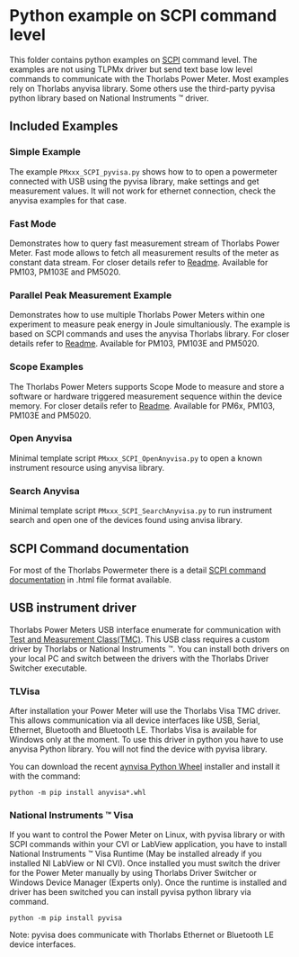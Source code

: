 # Python example on SCPI command level

This folder contains python examples on [SCPI](https://de.wikipedia.org/wiki/Standard_Commands_for_Programmable_Instruments) command level. The examples are not using TLPMx driver but send
text base low level commands to communicate with the Thorlabs Power Meter. Most examples rely on Thorlabs
anyvisa library. Some others use the third-party pyvisa python library based on National Instruments :tm: driver.

## Included Examples

### Simple Example
The example ```PMxxx_SCPI_pyvisa.py``` shows how to to open a powermeter connected with USB using the pyvisa library, make settings and get measurement values. It will not work for ethernet connection, check the anyvisa examples for that case.

### Fast Mode
Demonstrates how to query fast measurement stream of Thorlabs Power Meter. 
Fast mode allows to fetch all measurement results of the meter as constant data stream.
For closer details refer to [Readme](fastMode). Available for PM103, PM103E and PM5020.

### Parallel Peak Measurement Example
Demonstrates how to use multiple Thorlabs Power Meters within one experiment to measure 
peak energy in Joule simultaniously. The example is based on SCPI commands and uses the anyvisa Thorlabs library.
For closer details refer to [Readme](parallelPeakMeas).  Available for PM103, PM103E and PM5020.

### Scope Examples
The Thorlabs Power Meters supports Scope Mode to measure and store a software or hardware triggered measurement sequence within the device memory.
For closer details refer to [Readme](scopeMode). Available for PM6x, PM103, PM103E and PM5020.

### Open Anyvisa
Minimal template script ```PMxxx_SCPI_OpenAnyvisa.py``` to open a known instrument resource using anyvisa library.

### Search Anyvisa
Minimal template script ```PMxxx_SCPI_SearchAnyvisa.py``` to run instrument search and open one of the devices found using anvisa library.

## SCPI Command documentation
For most of the Thorlabs Powermeter there is a detail [SCPI command documentation](commandDocu) in .html file format available. 

## USB instrument driver
Thorlabs Power Meters USB interface enumerate for communication with [Test and Measurement Class(TMC)](https://de.wikipedia.org/w/index.php?title=Test_and_Measurement_Class). 
This USB class requires a custom driver by Thorlabs or National Instruments :tm:. You can install both drivers on your local 
PC and switch between the drivers with the Thorlabs Driver Switcher executable.

### TLVisa 

After installation your Power Meter will use the Thorlabs Visa TMC driver. This allows communication via all device interfaces 
like USB, Serial, Ethernet, Bluetooth and Bluetooth LE. Thorlabs Visa is available for Windows only at the moment. To use this driver in python
you have to use anyvisa Python library. You will not find the device with pyvisa library.

You can download the recent [aynvisa Python Wheel](anvisa) installer and install it with the command:

```
python -m pip install anyvisa*.whl
```


### National Instruments :tm: Visa

If you want to control the Power Meter on Linux, with pyvisa library or with SCPI commands within your CVI or LabView application, 
you have to install National Instruments :tm: Visa Runtime (May be installed already if you installed NI LabView or NI CVI). 
Once installed you must switch the driver for the Power Meter manually by using Thorlabs Driver Switcher or Windows 
Device Manager (Experts only). Once the runtime is installed and driver has been switched you can install pyvisa python library
via command. 

```
python -m pip install pyvisa
```

Note: pyvisa does communicate with Thorlabs Ethernet or Bluetooth LE device interfaces.

